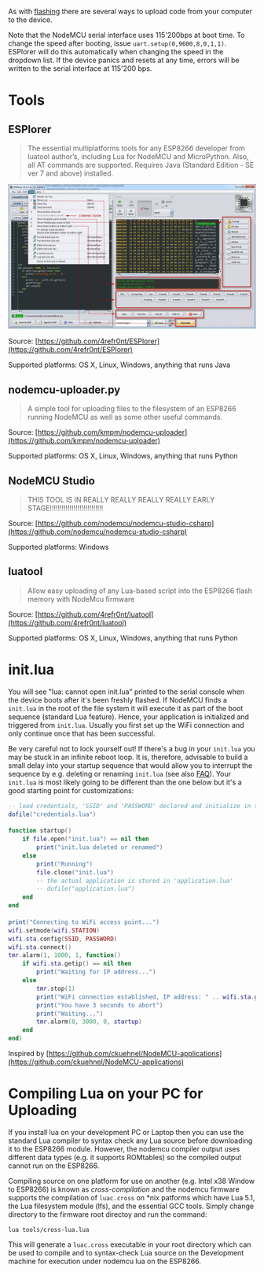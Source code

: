 As with [flashing](flash.md) there are several ways to upload code from your computer to the device.

Note that the NodeMCU serial interface uses 115'200bps at boot time. To change the speed after booting, issue `uart.setup(0,9600,8,0,1,1)`. ESPlorer will do this automatically when changing the speed in the dropdown list. If the device panics and resets at any time, errors will be written to the serial interface at 115'200 bps.

# Tools

## ESPlorer

> The essential multiplatforms tools for any ESP8266 developer from luatool author’s, including Lua for NodeMCU and MicroPython. Also, all AT commands are supported. Requires Java (Standard Edition - SE ver 7 and above) installed.

![ESPlorer](../img/ESPlorer.jpg "ESPlorer")

Source: [https://github.com/4refr0nt/ESPlorer](https://github.com/4refr0nt/ESPlorer)

Supported platforms: OS X, Linux, Windows, anything that runs Java

## nodemcu-uploader.py

> A simple tool for uploading files to the filesystem of an ESP8266 running NodeMCU as well as some other useful commands.

Source: [https://github.com/kmpm/nodemcu-uploader](https://github.com/kmpm/nodemcu-uploader)

Supported platforms: OS X, Linux, Windows, anything that runs Python

## NodeMCU Studio

> THIS TOOL IS IN REALLY REALLY REALLY REALLY EARLY STAGE!!!!!!!!!!!!!!!!!!!!!!!!!!!

Source: [https://github.com/nodemcu/nodemcu-studio-csharp](https://github.com/nodemcu/nodemcu-studio-csharp)

Supported platforms: Windows

## luatool

> Allow easy uploading of any Lua-based script into the ESP8266 flash memory with NodeMcu firmware

Source: [https://github.com/4refr0nt/luatool](https://github.com/4refr0nt/luatool)

Supported platforms: OS X, Linux, Windows, anything that runs Python

# init.lua
You will see "lua: cannot open init.lua" printed to the serial console when the device boots after it's been freshly flashed. If NodeMCU finds a `init.lua` in the root of the file system it will execute it as part of the boot sequence (standard Lua feature). Hence, your application is initialized and triggered from `init.lua`. Usually you first set up the WiFi connection and only continue once that has been successful.

Be very careful not to lock yourself out! If there's a bug in your `init.lua` you may be stuck in an infinite reboot loop. It is, therefore, advisable to build a small delay into your startup sequence that would allow you to interrupt the sequence by e.g. deleting or renaming `init.lua` (see also [FAQ](lua-developer-faq.md#how-do-i-avoid-a-panic-loop-in-initlua)). Your `init.lua` is most likely going to be different than the one below but it's a good starting point for customizations:

```lua
-- load credentials, 'SSID' and 'PASSWORD' declared and initialize in there
dofile("credentials.lua")

function startup()
    if file.open("init.lua") == nil then
        print("init.lua deleted or renamed")
    else
        print("Running")
        file.close("init.lua")
        -- the actual application is stored in 'application.lua'
        -- dofile("application.lua")
    end
end

print("Connecting to WiFi access point...")
wifi.setmode(wifi.STATION)
wifi.sta.config(SSID, PASSWORD)
wifi.sta.connect()
tmr.alarm(1, 1000, 1, function()
    if wifi.sta.getip() == nil then
        print("Waiting for IP address...")
    else
        tmr.stop(1)
        print("WiFi connection established, IP address: " .. wifi.sta.getip())
        print("You have 3 seconds to abort")
        print("Waiting...")
        tmr.alarm(0, 3000, 0, startup)
    end
end)
```

Inspired by [https://github.com/ckuehnel/NodeMCU-applications](https://github.com/ckuehnel/NodeMCU-applications)

# Compiling Lua on your PC for Uploading

If you install lua on your development PC or Laptop then you can use the standard Lua
compiler to syntax check any Lua source before downloading it to the ESP8266 module.  However,
the nodemcu compiler output uses different data types (e.g. it supports ROMtables) so the
compiled output cannot run on the ESP8266.  

Compiling source on one platform for use on another (e.g. Intel x38 Window to ESP8266) is 
known as _cross-compilation_ and the nodemcu firmware supports the compilation of `luac.cross` 
on \*nix patforms which have Lua 5.1, the Lua filesystem module (lfs), and the essential
GCC tools.  Simply change directory to the firmware root directoy and run the command:

    lua tools/cross-lua.lua
    
This will generate a `luac.cross` executable in your root directory which can be used to
compile and to syntax-check Lua source on the Development machine for execution under 
nodemcu lua on the ESP8266. 
 
